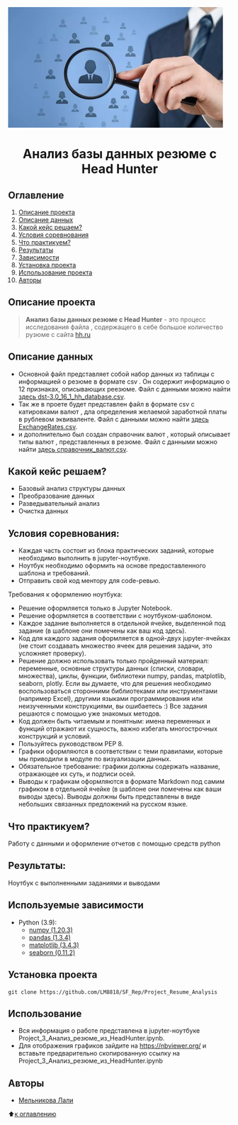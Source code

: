 ![](./images/hh.png)


# <center> Анализ базы данных резюме c Head Hunter </center>


## Оглавление
1. [Описание проекта](#Описание-проекта)
2. [Описание данных](#Описание-данных)
3. [Какой кейс решаем?](#Какой-кейс-решаем?)
4. [Условия соревнования](##Условия_соревнования)
5. [Что практикуем?](##Что_практикуем?)
6. [Результаты](#Результаты)
7. [Зависимости](#Зависимости)
8. [Установка проекта](#Установка-проекта)
9. [Использование проекта](#Использование-проекта)
10. [Авторы](#Авторы)

## Описание проекта

> **Анализ базы данных резюме c Head Hunter** - это процесс исследования файла , содержащего в себе большое количество рузюме с сайта [hh.ru](https://hh.ru)

## Описание данных

* Основной файл представляет собой набор данных из таблицы с информацией о резюме в формате csv .
Он содержит информацию о 12 признаках, описывающих реезюме. Файл с данными можно найти [здесь dst-3.0_16_1_hh_database.csv](https://drive.google.com/file/d/1bvi19OBhrxKd9ZSrObqxGbb_UKH7JzZy/view?usp=drive_link).
* Так же в проете будет представлен файл в формате csv с катировками валют , дла определения желаемой заработной платы в рублевом эквиваленте. Файл с данными можно найти [здесь ExchangeRates.csv](https://drive.google.com/file/d/1HDPxsLhY3xmQSVB07t0V3mHrRkq3dr7y/view?usp=drive_link). 
* и дополнительно был создан справочник валют , который описывает типы валют , представленных в резюме.  Файл с данными можно найти [здесь справочник_валют.csv](https://drive.google.com/file/d/1M9yvpDtZ3nOx9Q9upaJ_aPfv304GJYkp/view?usp=drive_link).  

## Какой кейс решаем?

* Базовый анализ структуры данных
* Преобразование данных
* Разведывательный анализ
* Очистка данных

## Условия соревнования:

* Каждая часть состоит из блока практических заданий, которые необходимо выполнить в jupyter-ноутбуке.
* Ноутбук необходимо оформить на основе предоставленного шаблона и требований.
* Отправить свой код ментору для code-ревью.

Требования к оформлению ноутбука:

* Решение оформляется только в Jupyter Notebook.
* Решение оформляется в соответствии с ноутбуком-шаблоном.
* Каждое задание выполняется в отдельной ячейке, выделенной под задание (в шаблоне они помечены как ваш код здесь).
* Код для каждого задания оформляется в одной-двух jupyter-ячейках (не стоит создавать множество ячеек для решения задачи, это усложняет проверку).
* Решение должно использовать только пройденный материал: переменные, основные структуры данных (списки, словари, множества), циклы, функции, библиотеки numpy, pandas, matplotlib, seaborn, plotly. Если вы думаете, что для решения необходимо воспользоваться сторонними библиотеками или инструментами (например Excel), другими языками программирования или неизученными конструкциями, вы ошибаетесь :) Все задания решаются с помощью уже знакомых методов.
* Код должен быть читаемым и понятным: имена переменных и функций отражают их сущность, важно избегать многострочных конструкций и условий.
* Пользуйтесь руководством PEP 8.
* Графики оформляются в соответствии с теми правилами, которые мы приводили в модуле по визуализации данных.
* Обязательное требование: графики должны содержать название, отражающее их суть, и подписи осей.
* Выводы к графикам оформляются в формате Markdown под самим графиком в отдельной ячейке (в шаблоне они помечены как ваши выводы здесь). Выводы должны быть представлены в виде небольших связанных предложений на русском языке.

## Что практикуем?

Работу с данными и оформление отчетов с помощью средств python

## Результаты:

Ноутбук с выполненными заданиями и выводами

## Используемые зависимости
* Python (3.9):
    * [numpy (1.20.3)](https://numpy.org)
    * [pandas (1.3.4)](https://pandas.pydata.org)
    * [matplotlib (3.4.3)](https://matplotlib.org)
    * [seaborn (0.11.2)](https://seaborn.pydata.org)

## Установка проекта

```
git clone https://github.com/LM8818/SF_Rep/Project_Resume_Analysis
```
## Использование
* Вся информация о работе представлена в jupyter-ноутбуке Project_3_Анализ_резюме_из_HeadHunter.ipynb.
* Для отображения графиков зайдите на https://nbviewer.org/ и вставьте предварительно скопированную ссылку на  Project_3_Анализ_резюме_из_HeadHunter.ipynb

## Авторы

* [Мельникова Лали](https://t.me/melniklaly)

 

:arrow_up:[к оглавлению](https://github.com/LM8818/SF_Rep/tree/master/Project_Resume_Analysis/readme.md)

